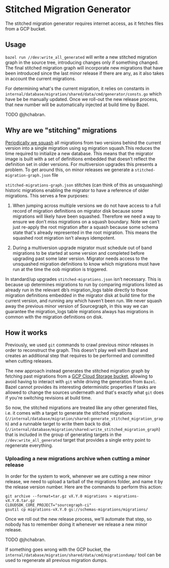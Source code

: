 # Stitched Migration Generator

The stitched migration generator requires internet access, as it fetches files from a GCP bucket.

## Usage

`bazel run //dev:write_all_generated` will write a new stitched migration graph in the source tree, introducing changes only if something changed. The final stitched migration graph will incorporate new migrations that have been introduced since the last minor release if there are any, as it also takes in account the current migrations.

For determining what's the current migration, it relies on constants in `internal/database/migration/shared/data/cmd/generator/consts.go` which have be be manually updated. Once we roll-out the new release process, that new number will be automatically injected at build time by Bazel.

TODO @jhchabran.

## Why are we "stitching" migrations

[Periodically we squash](https://github.com/sourcegraph/sourcegraph/pull/41819) all migrations from two versions behind the current version into a single migration using sg migration squash.This reduces the time required to initialize a new database. This means that the migrator image is built with a set of definitions embedded that doesn’t reflect the definition set in older versions. For multiversion upgrades this presents a problem. To get around this, on minor releases we generate a `stitched-migration-graph.json` file

`stitched-migrations-graph.json` stitches (can think of this as unsquashing) historic migrations enabling the migrator to have a reference of older migrations. This serves a few purposes:

1. When jumping across multiple versions we do not have access to a full record of migration definitions on migrator disk because some migrations will likely have been squashed. Therefore we need a way to ensure we don’t miss migrations on a squash boundary. Note we can’t just re-apply the root migration after a squash because some schema state that's already represented in the root migration. This means the squashed root migration isn’t always idempotent.

2. During a multiversion upgrade migrator must schedule out of band migrations to be started at some version and completed before upgrading past some later version. Migrator needs access to the unsquashed migration definitions to know which migrations must have run at the time the oob migration is triggered.

In standard/up upgrades `stitched-migrations.json` isn’t necessary. This is because up determines migrations to run by comparing migrations listed as already run in the relevant db’s migration_logs table directly to those migration definitions embedded in the migrator disk at build time for the current version, and running any which haven’t been run. We never squash away the previous minor version of Sourcegraph, in this way we can guarantee the migration_logs table migrations always has migrations in common with the migration definitions on disk.

## How it works

Previously, we used `git` commands to crawl previous minor releases in order to reconstruct the graph. This doesn't play well with Bazel and creates an additional step that requires to be performed and committed when cutting releases.

The new approach instead generates the stitched migration graph by fetching past migrations from a [GCP Cloud Storage bucket](https://console.cloud.google.com/storage/browser/schemas-migrations/migrations?project=sourcegraph-ci), allowing to avoid having to interact with `git` while driving the generation from `Bazel`. Bazel cannot provides its interesting deterministic properties if tasks are allowed to change the sources underneath and that's exactly what `git` does if you're switching revisions at build time.

So now, the stitched migrations are treated like any other generated files, i.e. it comes with a target to generate the stitched migrations (`//internal/database/migration/shared:generate_stitched_migration_graph`) and a runnable target to write them back to disk (`//internal/database/migration/shared:write_stitched_migration_graph`) that is included in the group of generating targets in the `//dev:write_all_generated` target that provides a single entry point to regenerate everything.

### Uploading a new migrations archive when cutting a minor release

In order for the system to work, whenever we are cutting a new minor release, we need to upload a tarball of the migrations folder, and name it by the release version number. Here are the commands to perform this action:

```
git archive --format=tar.gz vX.Y.0 migrations > migrations-vX.Y.0.tar.gz
CLOUDSDK_CORE_PROJECT="sourcegraph-ci"
gsutil cp migrations-vX.Y.0 gs://schemas-migrations/migrations/
```

Once we roll out the new release process, we'll automate that step, so nobody has to remember doing it whenever we release a new minor release.

TODO @jhchabran.

If something goes wrong with the GCP bucket, the `internal/database/migration/shared/data/cmd/migrationdump/` tool can be used to regenerate all previous migration dumps.
